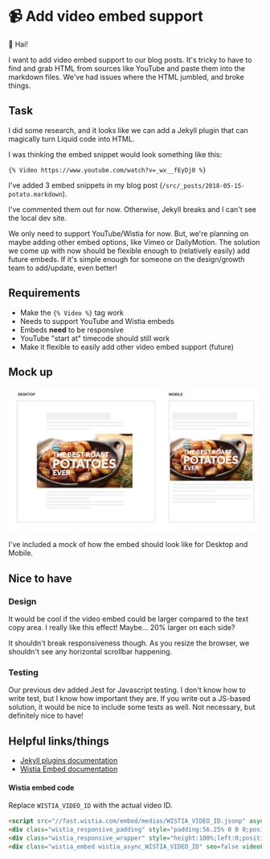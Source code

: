 # 📹 Add video embed support

👋 Hai!

I want to add video embed support to our blog posts. It's tricky to have to find and grab HTML from sources like YouTube and paste them into the markdown files. We've had issues where the HTML jumbled, and broke things.


## Task

I did some research, and it looks like we can add a Jekyll plugin that can magically turn Liquid code into HTML.

I was thinking the embed snippet would look something like this:

```
{% Video https://www.youtube.com/watch?v=_wx__fEyDj0 %}
```

I've added 3 embed snippets in my blog post (`/src/_posts/2018-05-15-potato.markdown`).

I've commented them out for now. Otherwise, Jekyll breaks and I can't see the local dev site.

We only need to support YouTube/Wistia for now. But, we're planning on maybe adding other embed options, like Vimeo or DailyMotion. The solution we come up with now should be flexible enough to (relatively easily) add future embeds. If it's simple enough for someone on the design/growth team to add/update, even better!


## Requirements
* Make the `{% Video %}` tag work
* Needs to support YouTube and Wistia embeds
* Embeds **need** to be responsive
* YouTube "start at" timecode should still work
* Make it flexible to easily add other video embed support (future)



## Mock up

![mockup](./images/video-embed-mockup.png)

I've included a mock of how the embed should look like for Desktop and Mobile.



## Nice to have

### Design

It would be cool if the video embed could be larger compared to the text copy area. I really like this effect! Maybe… 20% larger on each side?

It shouldn't break responsiveness though. As you resize the browser, we shouldn't see any horizontal scrollbar happening.


### Testing

Our previous dev added Jest for Javascript testing. I don't know how to write test, but I know how important they are. If you write out a JS-based solution, it would be nice to include some tests as well. Not necessary, but definitely nice to have!


## Helpful links/things

* [Jekyll plugins documentation](https://jekyllrb.com/docs/plugins/)
* [Wistia Embed documentation](https://wistia.com/support/developers/async-embeds)


#### Wistia embed code

Replace `WISTIA_VIDEO_ID` with the actual video ID.

```html
<script src="//fast.wistia.com/embed/medias/WISTIA_VIDEO_ID.jsonp" async></script>
<div class="wistia_responsive_padding" style="padding:56.25% 0 0 0;position:relative;">
<div class="wistia_responsive_wrapper" style="height:100%;left:0;position:absolute;top:0;width:100%;">
<div class="wistia_embed wistia_async_WISTIA_VIDEO_ID" seo=false videoFoam=true" style="height:100%;width:100%">&nbsp;</div></div></div>
```
